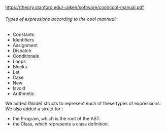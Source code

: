 https://theory.stanford.edu/~aiken/software/cool/cool-manual.pdf



###### Types of expressions according to the cool mannual:

- Constants
- Identifiers
- Assignment 
- Dispatch
- Conditionals
- Loops
- Blocks
- Let
- Case
- New
- Isvoid
- Arithmetic


We added (Node) structs to represent each of these types of expressions. We also added a struct for : 
* the Program, which is the root of the AST.
* the Class, which represents a class definition.
